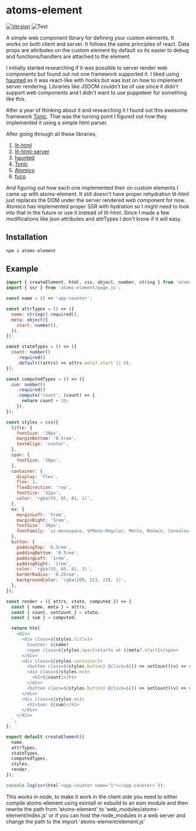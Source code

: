 # atoms-element

[![Version](https://img.shields.io/npm/v/atoms-element?style=flat-square&color=blue)](https://www.npmjs.com/package/atoms-element)
![Test](https://github.com/pyros2097/atoms-element/actions/workflows/main.yml/badge.svg)

A simple web component library for defining your custom elements. It works on both client and server. It follows the same principles of react. Data props are attributes on the custom element by default so its easier to debug and functions/handlers are attached to the element.

I initially started researching if it was possible to server render web components but found out not one framework supported it. I liked using
[haunted](https://github.com/matthewp/haunted) as it was react-like with hooks but was lost on how to implement server rendering. Libraries like
JSDOM couldn't be of use since it didn't support web components and I didn't want to use puppeteer for something like this.

After a year of thinking about it and researching it I found out this awesome framework [Tonic](https://github.com/optoolco/tonic).
That was the turning point I figured out how they implemented it using a simple html parser.

After going through all these libraries,

1. [lit-html](https://github.com/lit/lit)
2. [lit-html-server](https://github.com/popeindustries/lit-html-server)
3. [haunted](hhttps://github.com/matthewp/haunted)
4. [Tonic](https://github.com/optoolco/tonic)
5. [Atomico](https://github.com/atomicojs/atomico)
6. [fuco](https://github.com/wtnbass/fuco)

And figuring out how each one implemented their on custom elements I came up with atoms-element. It still doesn't have proper rehydration lit-html just replaces the DOM under the server rendered web component for now. Atomico has implemented proper SSR with hydration so I might need to look into that in the future or
use it instead of lit-html. Since I made a few modifications like json attributes and attrTypes I don't know if it will easy.

## Installation

```sh
npm i atoms-element
```

## Example

```js
import { createElement, html, css, object, number, string } from 'atoms-element/element.js';
import { ssr } from 'atoms-element/page.js';

const name = () => 'app-counter';

const attrTypes = () => ({
  name: string().required(),
  meta: object({
    start: number(),
  }),
});

const stateTypes = () => ({
  count: number()
    .required()
    .default((attrs) => attrs.meta?.start || 0),
});

const computedTypes = () => ({
  sum: number()
    .required()
    .compute('count', (count) => {
      return count + 10;
    }),
});

const styles = css({
  title: {
    fontSize: '20px',
    marginBottom: '0.5rem',
    textAlign: 'center',
  },
  span: {
    fontSize: '16px',
  },
  container: {
    display: 'flex',
    flex: 1,
    flexDirection: 'row',
    fontSize: '32px',
    color: 'rgba(55, 65, 81, 1)',
  },
  mx: {
    marginLeft: '5rem',
    marginRight: '5rem',
    fontSize: '30px',
    fontFamily: `ui-monospace, SFMono-Regular, Menlo, Monaco, Consolas, 'Liberation Mono', 'Courier New', monospace`,
  },
  button: {
    paddingTop: '0.5rem',
    paddingBottom: '0.5rem',
    paddingLeft: '1rem',
    paddingRight: '1rem',
    color: 'rgba(55, 65, 81, 1)',
    borderRadius: '0.25rem',
    backgroundColor: 'rgba(209, 213, 219, 1)',
  },
});

const render = ({ attrs, state, computed }) => {
  const { name, meta } = attrs;
  const { count, setCount } = state;
  const { sum } = computed;

  return html`
    <div>
      <div class=${styles.title}>
        Counter: ${name}
        <span class=${styles.span}>starts at ${meta?.start}</span>
      </div>
      <div class=${styles.container}>
        <button class=${styles.button} @click=${() => setCount((v) => v - 1)}>-</button>
        <div class=${styles.mx}>
          <h1>${count}</h1>
        </div>
        <button class=${styles.button} @click=${() => setCount((v) => v + 1)}>+</button>
      </div>
      <div class=${styles.mx}>
        <h1>Sum: ${sum}</h1>
      </div>
    </div>
  `;
};

export default createElement({
  name,
  attrTypes,
  stateTypes,
  computedTypes,
  styles,
  render,
});

console.log(ssr(html`<app-counter name="1"></app-counter>`));
```

This works in node, to make it work in the client side you need to either compile atoms-element using esintall or esbuild to an esm module and then
rewrite the path from 'atoms-element' to 'web_modules/atoms-element/index.js' or if you can host the node_modules in a web server and change the path to
the import 'atoms-element/element.js'
